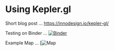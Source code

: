 # Using Kepler.gl 

Short blog post ... 
https://innodesign.io/kepler-gl/

Testing on Binder ...
[![Binder](https://mybinder.org/badge_logo.svg)](https://mybinder.org/v2/gh/chrvoigt/kepler/master)

Example Map ... 
[![Map](https://innodesign.io/content/images/size/w2000/2020/08/map_track.png)
